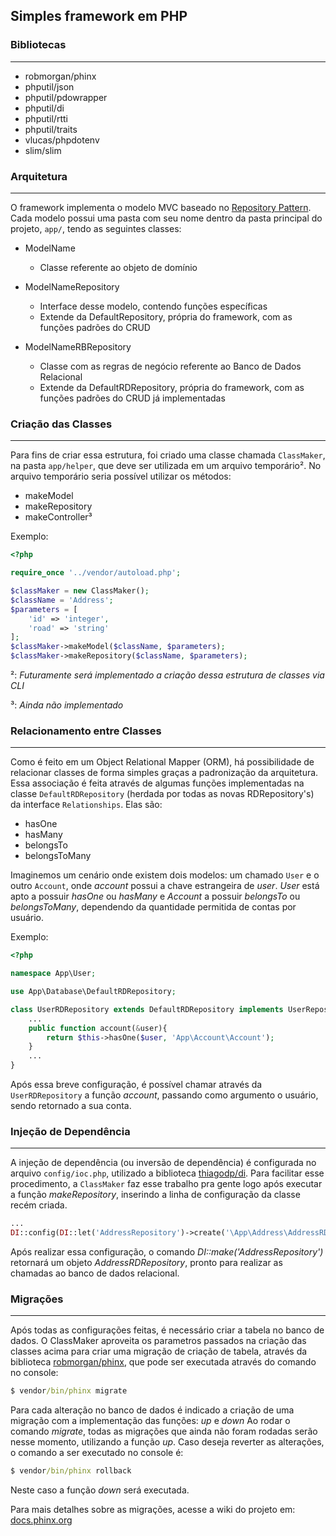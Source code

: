 ## Simples framework em PHP ##

<!--### História ###-->
<!-------------------->
<!--Após um bom tempo estudando o [Laravel Framework](https://github.com/laravel/laravel) (PHP) e um pouco de [Rails](https://github.com/rails/rails) (Ruby), de várias pesquisas em relação a quais tecnologias utilizar para projetos em que participo e -->
<!--de conversas com amigos de trabalho e faculdade, incluindo professores¹, resolvi reunir o que achava interessante, framework agnóstico e *clean*, junto com algumas ideias vistas no -->
<!--Laravel/Rails, com o intuito de praticar todo conhecimento adiquirido e utilizar em projetos próprios que não necessitam de grande infraestrutura.-->

<!--Vale ressaltar que **não** é aconselhavel a utilização deste framework em produção, ainda. :)-->

<!--¹: *Agradecimento especial ao professor [Thiago Delgado Pinto](https://github.com/thiagodp) pelas diversas explicações e ótimas bibliotecas disponibilizadas aqui no github.*-->

### Bibliotecas ###
-------------------
- robmorgan/phinx
- phputil/json
- phputil/pdowrapper
- phputil/di
- phputil/rtti
- phputil/traits
- vlucas/phpdotenv
- slim/slim

### Arquitetura ###
-------------------
O framework implementa o modelo MVC baseado no [Repository Pattern](https://github.com/domnikl/DesignPatternsPHP/tree/master/More/Repository).
Cada modelo possui uma pasta com seu nome dentro da pasta principal do projeto, ```app/```, tendo as seguintes classes:

- ModelName
    - Classe referente ao objeto de domínio
    
- ModelNameRepository
    - Interface desse modelo, contendo funções específicas
    - Extende da DefaultRepository, própria do framework, com as funções padrões do CRUD
    
- ModelNameRBRepository
    -   Classe com as regras de negócio referente ao Banco de Dados Relacional
    -   Extende da DefaultRDRepository, própria do framework, com as funções padrões do CRUD já implementadas
    
### Criação das Classes ###
---------------------------
Para fins de criar essa estrutura, foi criado uma classe chamada ```ClassMaker```, na pasta ```app/helper```, que deve ser utilizada em um arquivo temporário².
No arquivo temporário seria possível utilizar os métodos:

- makeModel
- makeRepository
- makeController³
    
Exemplo:

```php
<?php

require_once '../vendor/autoload.php';

$classMaker = new ClassMaker();
$className = 'Address';
$parameters = [
    'id' => 'integer',
    'road' => 'string'
];
$classMaker->makeModel($className, $parameters);
$classMaker->makeRepository($className, $parameters);
```
 
²: *Futuramente será implementado a criação dessa estrutura de classes via CLI*

³: *Ainda não implementado*

### Relacionamento entre Classes ###
------------------------------------
Como é feito em um Object Relational Mapper (ORM), há possibilidade de relacionar classes de forma simples graças a padronização da arquitetura.
Essa associação é feita através de algumas funções implementadas na classe ```DefaultRDRepository``` (herdada por todas as novas RDRepository's) da interface ```Relationships```. Elas são:

- hasOne
- hasMany
- belongsTo
- belongsToMany

Imaginemos um cenário onde existem dois modelos: um chamado ```User``` e o outro ```Account```, onde *account* possui a chave estrangeira de *user*. 
*User* está apto a possuir *hasOne* ou *hasMany* e *Account* a possuir *belongsTo* ou *belongsToMany*, dependendo da quantidade permitida de contas por usuário.

Exemplo:

```php
<?php

namespace App\User;

use App\Database\DefaultRDRepository;

class UserRDRepository extends DefaultRDRepository implements UserRepository {
	...
	public function account(&user){
        return $this->hasOne($user, 'App\Account\Account');
    }
	...
}
```

Após essa breve configuração, é possível chamar através da ```UserRDRepository``` a função *account*, passando como argumento o usuário, sendo retornado a sua conta.

### Injeção de Dependência ###
-------------------------------
A injeção de dependência (ou inversão de dependência) é configurada no arquivo ```config/ioc.php```, utilizado a biblioteca [thiagodp/di](https://github.com/thiagodp/di).
Para facilitar esse procedimento, a ```ClassMaker``` faz esse trabalho pra gente logo após executar a função *makeRepository*, inserindo a linha de configuração da classe recém criada.

```php
...
DI::config(DI::let('AddressRepository')->create('\App\Address\AddressRDRepository')->shared());
```

Após realizar essa configuração, o comando *DI::make('AddressRepository')* retornará um objeto *AddressRDRepository*, pronto para realizar as chamadas ao banco de dados relacional.

### Migrações ###
-----------------
Após todas as configurações feitas, é necessário criar a tabela no banco de dados. O ClassMaker aproveita os parametros passados na criação das classes acima para criar uma migração
de criação de tabela, através da biblioteca [robmorgan/phinx](https://github.com/robmorgan/phinx/), que pode ser executada através do comando no console:
 
```cmd
$ vendor/bin/phinx migrate
```

Para cada alteração no banco de dados é indicado a criação de uma migração com a implementação das funções: *up* e *down*
Ao rodar o comando *migrate*, todas as migrações que ainda não foram rodadas serão nesse momento, utilizando a função *up*.
Caso deseja reverter as alterações, o comando a ser executado no console é:

```cmd
$ vendor/bin/phinx rollback
```
Neste caso a função *down* será executada.

Para mais detalhes sobre as migrações, acesse a wiki do projeto em: [docs.phinx.org](http://docs.phinx.org/en/latest/) 